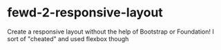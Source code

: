 # fewd-2-responsive-layout

Create a responsive layout without the help of Bootstrap or Foundation!
I sort of "cheated" and used flexbox though
